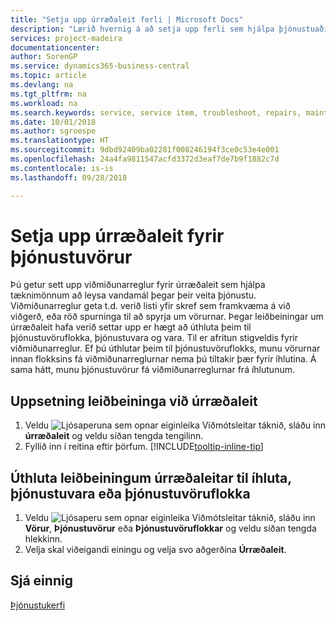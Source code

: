 ```yaml
---
title: "Setja upp úrræðaleit ferli | Microsoft Docs"
description: "Lærið hvernig á að setja upp ferli sem hjálpa þjónustuaðilum að koma auga á og leysa úr vandamálum með þjónustuvörum."
services: project-madeira
documentationcenter: 
author: SorenGP
ms.service: dynamics365-business-central
ms.topic: article
ms.devlang: na
ms.tgt_pltfrm: na
ms.workload: na
ms.search.keywords: service, service item, troubleshoot, repairs, maintenance
ms.date: 10/01/2018
ms.author: sgroespe
ms.translationtype: HT
ms.sourcegitcommit: 9dbd92409ba02281f008246194f3ce0c53e4e001
ms.openlocfilehash: 24a4fa9811547acfd3372d3eaf7de7b9f1882c7d
ms.contentlocale: is-is
ms.lasthandoff: 09/28/2018

---
```


# <a name="setting-up-troubleshooting-for-service-items"></a>Setja upp úrræðaleit fyrir þjónustuvörur
Þú getur sett upp viðmiðunarreglur fyrir úrræðaleit sem hjálpa tæknimönnum að leysa vandamál þegar þeir veita þjónustu. Viðmiðunarreglur geta t.d. verið listi yfir skref sem framkvæma á við viðgerð, eða röð spurninga til að spyrja um vörurnar. Þegar leiðbeiningar um úrræðaleit hafa verið settar upp er hægt að úthluta þeim til þjónustuvöruflokka, þjónustuvara og vara. Til er afritun stigveldis fyrir viðmiðunarreglur. Ef þú úthlutar þeim til þjónustuvöruflokks, munu vörurnar innan flokksins fá viðmiðunarreglurnar nema þú tiltakir þær fyrir íhlutina. Á sama hátt, munu þjónustuvörur fá viðmiðunarreglurnar frá íhlutunum.  

## <a name="to-set-up-troubleshooting-guidelines"></a>Uppsetning leiðbeininga við úrræðaleit
1. Veldu ![Ljósaperuna sem opnar eiginleika Viðmótsleitar](media/ui-search/search_small.png "Segðu mér hvað þú vilt gera") táknið, sláðu inn **úrræðaleit** og veldu síðan tengda tengilinn.  
2. Fyllið inn í reitina eftir þörfum. [!INCLUDE[tooltip-inline-tip](includes/tooltip-inline-tip_md.md)]  

## <a name="to-assign-troubleshooting-guidelines-to-items-service-items-or-service-item-groups"></a>Úthluta leiðbeiningum úrræðaleitar til íhluta, þjónustuvara eða þjónustuvöruflokka
1. Veldu ![Ljósaperu sem opnar eiginleika Viðmótsleitar](media/ui-search/search_small.png "Segðu mér hvað þú vilt gera") táknið, sláðu inn **Vörur**, **Þjónustuvörur** eða **Þjónustuvöruflokkar** og veldu síðan tengda hlekkinn.  
2. Velja skal viðeigandi einingu og velja svo aðgerðina **Úrræðaleit**.  

## <a name="see-also"></a>Sjá einnig
[Þjónustukerfi](service-service.md)
